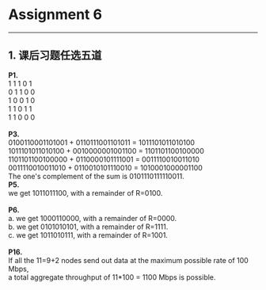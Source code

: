 # Assignment 6

---
## 1. 课后习题任选五道
**P1.**<br>
  1 1 1 0 1<br>
  0 1 1 0 0<br>
  1 0 0 1 0<br>
  1 1 0 1 1<br>
  1 1 0 0 0<br>
<br>
**P3.**<br>
  0100110001101001 + 0110111001101011 = 1011101011010100<br>
  1011101011010100 + 0010000001001100 = 1101101100100000<br>
  1101101100100000 + 0110000101111001 = 0011110010011010<br>
  0011110010011010 + 0110010101110010 = 1010001000001100<br>
  The one's complement of the sum is 0101110111110011.<br>
**P5.**<br>
  we get 1011011100, with a remainder of R=0100. <br>
<br>
**P6.**<br>
a. we get 1000110000, with a remainder of R=0000.<br>
b. we get 0101010101, with a remainder of R=1111.<br>
c. we get 1011010111, with a remainder of R=1001.<br>
<br>
**P16.**<br>
  If all the 11=9+2 nodes send out data at the maximum possible rate of 100 Mbps,<br>
a total aggregate throughput of 11*100 = 1100 Mbps is possible.<br>
